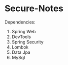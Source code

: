 # Secure-Notes

Dependencies:

1) Spring Web
2) DevTools
3) Spring Security
4) Lombok
5) Data Jpa
6) MySql